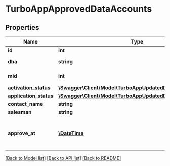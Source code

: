 # TurboAppApprovedDataAccounts

## Properties
Name | Type | Description | Notes
------------ | ------------- | ------------- | -------------
**id** | **int** | Account ID | [optional] 
**dba** | **string** | Merchant name | [optional] 
**mid** | **int** | Merchant ID | [optional] 
**activation_status** | [**\Swagger\Client\Model\TurboAppUpdatedDataActivationStatus**](TurboAppUpdatedDataActivationStatus.md) |  | [optional] 
**application_status** | [**\Swagger\Client\Model\TurboAppUpdatedDataActivationStatus**](TurboAppUpdatedDataActivationStatus.md) |  | [optional] 
**contact_name** | **string** |  | [optional] 
**salesman** | **string** |  | [optional] 
**approve_at** | [**\DateTime**](\DateTime.md) | Date and time of account approve (ISO 8601) | [optional] 

[[Back to Model list]](../../README.md#documentation-for-models) [[Back to API list]](../../README.md#documentation-for-api-endpoints) [[Back to README]](../../README.md)

